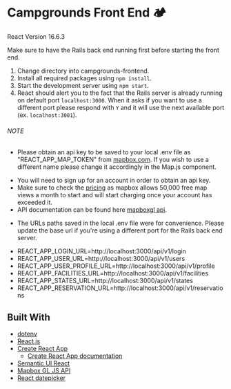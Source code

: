 # Campgrounds Front End 🏕
React Version 16.6.3

Make sure to have the Rails back end running first before starting the front end.

1. Change directory into campgrounds-frontend.
2. Install all required packages using `npm install`.
3. Start the development server using `npm start`.
4. React should alert you to the fact that the Rails server is already running on default port `localhost:3000`. When it asks if you want to use a different port please respond with `Y` and it will use the next available port (ex. `localhost:3001`).

###### NOTE
* Please obtain an api key to be saved to your local .env file as "REACT_APP_MAP_TOKEN" from [mapbox.com](https://www.mapbox.com/). If you wish to use a different name please change it accordingly in the Map.js component.
- You will need to sign up for an account in order to obtain an api key.
- Make sure to check the [pricing](https://www.mapbox.com/pricing/) as mapbox allows 50,000 free map views a month to start and will start charging once your account has exceeded it.
- API documentation can be found here [mapboxgl api](https://docs.mapbox.com/mapbox-gl-js/api/).
* The URLs paths saved in the local .env file were for convenience. Please update the base url if you're using a different port for the Rails back end server.
- REACT_APP_LOGIN_URL=http://localhost:3000/api/v1/login
- REACT_APP_USER_URL=http://localhost:3000/api/v1/users
- REACT_APP_USER_PROFILE_URL=http://localhost:3000/api/v1/profile
- REACT_APP_FACILITIES_URL=http://localhost:3000/api/v1/facilities
- REACT_APP_STATES_URL=http://localhost:3000/api/v1/states
- REACT_APP_RESERVATION_URL=http://localhost:3000/api/v1/reservations

## Built With
* [dotenv](https://github.com/motdotla/dotenv)
* [React.js](https://reactjs.org/)
* [Create React App](https://github.com/facebook/create-react-app)
  - [Create React App documentation](https://facebook.github.io/create-react-app/docs/getting-started)
* [Semantic UI React](https://react.semantic-ui.com/)
* [Mapbox GL JS API](https://docs.mapbox.com/mapbox-gl-js/api/)
* [React datepicker](https://github.com/Hacker0x01/react-datepicker)

